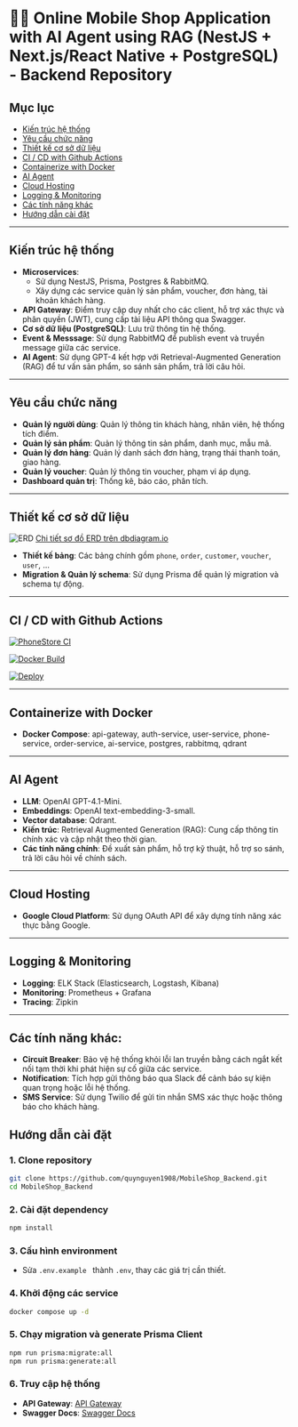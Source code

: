 # 📱🛒 Online Mobile Shop Application with AI Agent using RAG (NestJS + Next.js/React Native + PostgreSQL) - Backend Repository

## Mục lục
- [Kiến trúc hệ thống](#kiến-trúc-hệ-thống)
- [Yêu cầu chức năng](#yêu-cầu-chức-năng)
- [Thiết kế cơ sở dữ liệu](#thiết-kế-cơ-sở-dữ-liệu)
- [CI / CD with Github Actions](#ci--cd-with-github-actions)
- [Containerize with Docker](#containerize-with-docker)
- [AI Agent](#ai-agent)
- [Cloud Hosting](#cloud-hosting)
- [Logging & Monitoring](#logging--monitoring)
- [Các tính năng khác](#các-tính-năng-khác)
- [Hướng dẫn cài đặt](#hướng-dẫn-cài-đặt)

---

## Kiến trúc hệ thống
- **Microservices**:
    - Sử dụng NestJS, Prisma, Postgres & RabbitMQ.
    - Xây dựng các service quản lý sản phẩm, voucher, đơn hàng, tài khoản khách hàng.
- **API Gateway**: Điểm truy cập duy nhất cho các client, hỗ trợ xác thực và phân quyền (JWT), cung cấp tài liệu API thông qua Swagger.
- **Cơ sở dữ liệu (PostgreSQL)**: Lưu trữ thông tin hệ thống.
- **Event & Messsage**: Sử dụng RabbitMQ để publish event và truyền message giữa các service.
- **AI Agent**: Sử dụng GPT-4 kết hợp với Retrieval-Augmented Generation (RAG) để tư vấn sản phẩm, so sánh sản phẩm, trả lời câu hỏi.

---

## Yêu cầu chức năng
- **Quản lý người dùng**: Quản lý thông tin khách hàng, nhân viên, hệ thống tích điểm.
- **Quản lý sản phẩm**: Quản lý thông tin sản phẩm, danh mục, mẫu mã.
- **Quản lý đơn hàng**: Quản lý danh sách đơn hàng, trạng thái thanh toán, giao hàng.
- **Quản lý voucher**: Quản lý thông tin voucher, phạm vi áp dụng.
- **Dashboard quản trị**: Thống kê, báo cáo, phân tích.

---

## Thiết kế cơ sở dữ liệu
![ERD](https://github.com/user-attachments/assets/aecf8e42-a67c-4a1d-8f81-923a10bbc5b6)
[Chi tiết sơ đồ ERD trên dbdiagram.io](https://dbdiagram.io/d/Mobile_Shop-68c9605f1ff9c616bdefc30b)
- **Thiết kế bảng**: Các bảng chính gồm `phone`, `order`, `customer`, `voucher`, `user`, ...
- **Migration & Quản lý schema**: Sử dụng Prisma để quản lý migration và schema tự động.

---

## CI / CD with Github Actions

[![PhoneStore CI](https://github.com/quynguyen1908/MobileShop_Backend/actions/workflows/ci.yml/badge.svg)](https://github.com/quynguyen1908/MobileShop_Backend/actions/workflows/ci.yml)

[![Docker Build](https://github.com/quynguyen1908/MobileShop_Backend/actions/workflows/docker-build.yml/badge.svg)](https://github.com/quynguyen1908/MobileShop_Backend/actions/workflows/docker-build.yml)

[![Deploy](https://github.com/quynguyen1908/MobileShop_Backend/actions/workflows/deploy.yml/badge.svg)](https://github.com/quynguyen1908/MobileShop_Backend/actions/workflows/deploy.yml)

---

## Containerize with Docker
- **Docker Compose**: api-gateway, auth-service, user-service, phone-service, order-service, ai-service, postgres, rabbitmq, qdrant

---

## AI Agent
- **LLM**: OpenAI GPT-4.1-Mini.
- **Embeddings**:  OpenAI text-embedding-3-small.
- **Vector database**: Qdrant.
- **Kiến trúc**: Retrieval Augmented Generation (RAG): Cung cấp thông tin chính xác và cập nhật theo thời gian.
- **Các tính năng chính**: Đề xuất sản phẩm, hỗ trợ kỹ thuật, hỗ trợ so sánh, trả lời câu hỏi về chính sách. 
---

## Cloud Hosting
- **Google Cloud Platform**: Sử dụng OAuth API để xây dựng tính năng xác thực bằng Google.

---

## Logging & Monitoring
- **Logging**: ELK Stack (Elasticsearch, Logstash, Kibana)
- **Monitoring**: Prometheus + Grafana
- **Tracing**: Zipkin

---

## Các tính năng khác:
- **Circuit Breaker**: Bảo vệ hệ thống khỏi lỗi lan truyền bằng cách ngắt kết nối tạm thời khi phát hiện sự cố giữa các service.
- **Notification**: Tích hợp gửi thông báo qua Slack để cảnh báo sự kiện quan trọng hoặc lỗi hệ thống.
- **SMS Service**: Sử dụng Twilio để gửi tin nhắn SMS xác thực hoặc thông báo cho khách hàng.

## Hướng dẫn cài đặt

### 1. Clone repository
```bash
git clone https://github.com/quynguyen1908/MobileShop_Backend.git
cd MobileShop_Backend
```

### 2. Cài đặt dependency
```bash
npm install
```

### 3. Cấu hình environment

- Sửa `.env.example ` thành `.env`, thay các giá trị cần thiết.

### 4. Khởi động các service
```bash
docker compose up -d
```

### 5. Chạy migration và generate Prisma Client
```bash
npm run prisma:migrate:all
npm run prisma:generate:all
```

### 6. Truy cập hệ thống
- **API Gateway**: [API Gateway](http://localhost:3000)
- **Swagger Docs**: [Swagger Docs](http://localhost:3000/api/v1/docs)